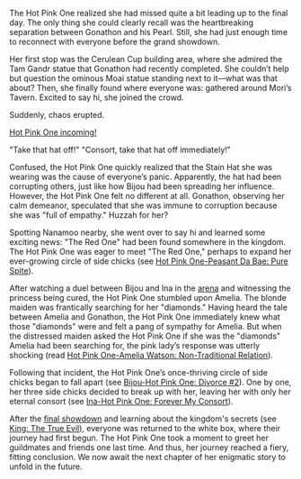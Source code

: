 The Hot Pink One realized she had missed quite a bit leading up to the final day. The only thing she could clearly recall was the heartbreaking separation between Gonathon and his Pearl. Still, she had just enough time to reconnect with everyone before the grand showdown.

Her first stop was the Cerulean Cup building area, where she admired the Tam Gandr statue that Gonathon had recently completed. She couldn’t help but question the ominous Moai statue standing next to it—what was that about? Then, she finally found where everyone was: gathered around Mori’s Tavern. Excited to say hi, she joined the crowd.

Suddenly, chaos erupted.

[Hot Pink One incoming!](#embed:https://www.youtube.com/embed/pH9lSCrTVMY?si=x4Ho305cyuOfZiPj&start=410)

"Take that hat off!"
"Consort, take that hat off immediately!"

Confused, the Hot Pink One quickly realized that the Stain Hat she was wearing was the cause of everyone’s panic. Apparently, the hat had been corrupting others, just like how Bijou had been spreading her influence. However, the Hot Pink One felt no different at all. Gonathon, observing her calm demeanor, speculated that she was immune to corruption because she was "full of empathy." Huzzah for her?

Spotting Nanamoo nearby, she went over to say hi and learned some exciting news: "The Red One" had been found somewhere in the kingdom. The Hot Pink One was eager to meet "The Red One," perhaps to expand her ever-growing circle of side chicks (see [Hot Pink One-Peasant Da Bae: Pure Spite](#edge:bae-irys)).

After watching a duel between Bijou and Ina in the [arena](https://www.youtube.com/live/pH9lSCrTVMY?feature=shared&t=1056) and witnessing the princess being cured, the Hot Pink One stumbled upon Amelia. The blonde maiden was frantically searching for her "diamonds." Having heard the tale between Amelia and Gonathon, the Hot Pink One immediately knew what those "diamonds" were and felt a pang of sympathy for Amelia. But when the distressed maiden asked the Hot Pink One if she was the "diamonds" Amelia had been searching for, the pink lady’s response was utterly shocking (read [Hot Pink One-Amelia Watson: Non-Traditional Relation](#edge:ame-irys)).

Following that incident, the Hot Pink One’s once-thriving circle of side chicks began to fall apart (see [Bijou-Hot Pink One: Divorce #2](#edge:bijou-irys)). One by one, her three side chicks decided to break up with her, leaving her with only her eternal consort (see [Ina-Hot Pink One: Forever My Consort](#edge:irys-ina)).

After the [final showdown](https://www.youtube.com/live/pH9lSCrTVMY?feature=shared&t=4287) and learning about the kingdom's secrets (see [King: The True Evil](#node:king-of-libestal)), everyone was returned to the white box, where their journey had first begun. The Hot Pink One took a moment to greet her guildmates and friends one last time. And thus, her journey reached a fiery, fitting conclusion. We now await the next chapter of her enigmatic story to unfold in the future.
